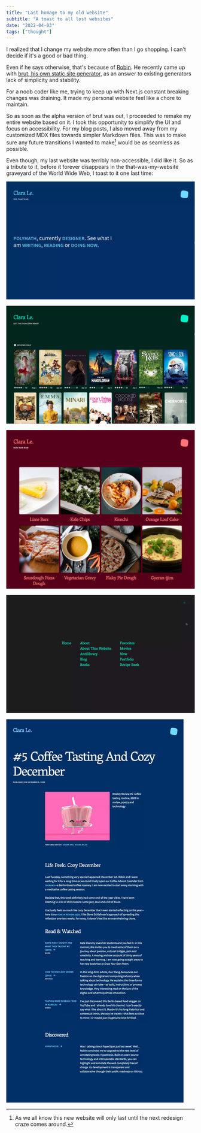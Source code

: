 ```yaml
---
title: "Last homage to my old website"
subtitle: "A toast to all lost websites"
date: "2022-04-03"
tags: ["thought"]
---
```


I realized that I change my website more often than I go shopping. I can't decide if it's a good or bad thing.

Even if he says otherwise, that's because of [Robin](https://robinmetral.com/). He recently came up with [brut, his own static site generator,](https://brut.pages.dev/) as an answer to existing generators lack of simplicity and stability.

For a noob coder like me, trying to keep up with Next.js constant breaking changes was draining. It made my personal website feel like a chore to maintain.

So as soon as the alpha version of brut was out, I proceeded to remake my entire website based on it. I took this opportunity to simplify the UI and focus on accessibility. For my blog posts, I also moved away from my customized MDX files towards simpler Markdown files. This was to make sure any future transitions I wanted to make[^1] would be as seamless as possible.

Even though, my last website was terribly non-accessible, I did like it. So as a tribute to it, before it forever disappears in the that-was-my-website graveyard of the World Wide Web, I toast to it one last time:

![Screenshot of the homepage](/public/img/20220403-old-website5.webp)

![Screenshot of the movies page](/public/img/20220403-old-website4.webp)

![Screenshot of the recipes page](/public/img/20220403-old-website2.webp)

![Screenshot of the menu overlay](/public/img/20220403-old-website1.webp)

![Screenshot of a blog post](/public/img/20220403-old-website3.webp)

[^1]: As we all know this new website will only last until the next redesign craze comes around.
